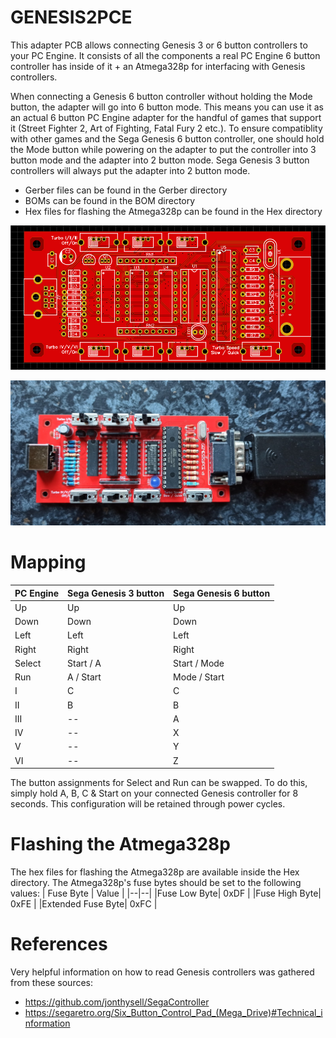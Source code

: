 # GENESIS2PCE

This adapter PCB allows connecting Genesis 3 or 6 button controllers to your PC Engine.
It consists of all the components a real PC Engine 6 button controller has inside of it + an Atmega328p for interfacing with Genesis controllers.

When connecting a Genesis 6 button controller without holding the Mode button, the adapter will go into 6 button mode. This means you can use it as an actual 6 button PC Engine adapter for the handful of games that support it (Street Fighter 2, Art of Fighting, Fatal Fury 2 etc.).
To ensure compatiblity with other games and the Sega Genesis 6 button controller, one should hold the Mode button while powering on the adapter to put the controller into 3 button mode and the adapter into 2 button mode.
Sega Genesis 3 button controllers will always put the adapter into 2 button mode.

- Gerber files can be found in the Gerber directory
- BOMs can be found in the BOM directory
- Hex files for flashing the Atmega328p can be found in the Hex directory

![PCB](https://github.com/Infinest/GENESIS2PCE/blob/master/Images/boardv3.jpg)

![PHOTO](https://github.com/Infinest/GENESIS2PCE/blob/master/Images/boardv3_real.jpg)

# Mapping
| PC Engine | Sega Genesis 3 button | Sega Genesis 6 button|
|--|--|--|
| Up | Up | Up |
| Down| Down | Down |
| Left| Left | Left |
| Right| Right | Right |
| Select | Start / A | Start / Mode|
| Run | A / Start | Mode / Start |
| I | C | C |
| II | B | B |
| III |--| A |
| IV |--| X |
| V |--| Y |
| VI |--| Z |

The button assignments for Select and Run can be swapped. To do this, simply hold A, B, C & Start on your  connected Genesis controller for 8 seconds. This configuration will be retained through power cycles.

# Flashing the Atmega328p

The hex files for flashing the Atmega328p are available inside the Hex directory.
The Atmega328p's fuse bytes should be set to the following values:
| Fuse Byte | Value |
|--|--|
|Fuse Low Byte| 0xDF |
|Fuse High Byte| 0xFE |
|Extended Fuse Byte| 0xFC |

# References
Very helpful information on how to read Genesis controllers was gathered from these sources:
* https://github.com/jonthysell/SegaController
* https://segaretro.org/Six_Button_Control_Pad_(Mega_Drive)#Technical_information 
